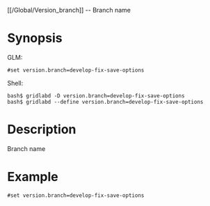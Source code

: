 [[/Global/Version_branch]] -- Branch name

# Synopsis

GLM:

~~~
#set version.branch=develop-fix-save-options
~~~

Shell:

~~~
bash$ gridlabd -D version.branch=develop-fix-save-options
bash$ gridlabd --define version.branch=develop-fix-save-options
~~~

# Description

Branch name

# Example

~~~
#set version.branch=develop-fix-save-options
~~~
